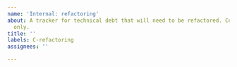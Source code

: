 ```yaml
---
name: 'Internal: refactoring'
about: A tracker for technical debt that will need to be refactored. Contributor use
  only.
title: ''
labels: C-refactoring
assignees: ''

---
```


<!-- Contributor use only. -->

